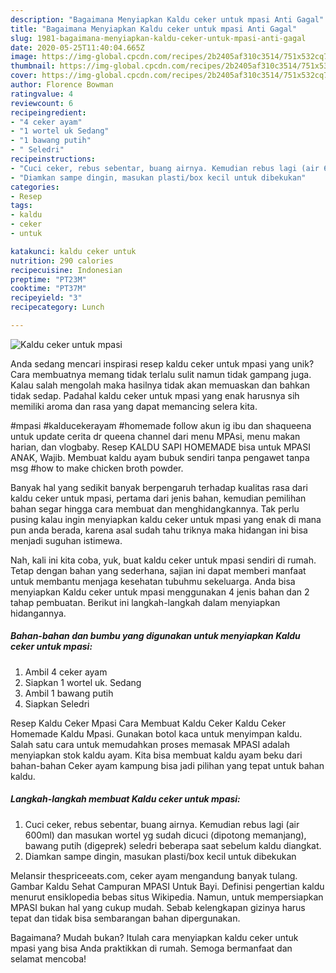```yaml
---
description: "Bagaimana Menyiapkan Kaldu ceker untuk mpasi Anti Gagal"
title: "Bagaimana Menyiapkan Kaldu ceker untuk mpasi Anti Gagal"
slug: 1981-bagaimana-menyiapkan-kaldu-ceker-untuk-mpasi-anti-gagal
date: 2020-05-25T11:40:04.665Z
image: https://img-global.cpcdn.com/recipes/2b2405af310c3514/751x532cq70/kaldu-ceker-untuk-mpasi-foto-resep-utama.jpg
thumbnail: https://img-global.cpcdn.com/recipes/2b2405af310c3514/751x532cq70/kaldu-ceker-untuk-mpasi-foto-resep-utama.jpg
cover: https://img-global.cpcdn.com/recipes/2b2405af310c3514/751x532cq70/kaldu-ceker-untuk-mpasi-foto-resep-utama.jpg
author: Florence Bowman
ratingvalue: 4
reviewcount: 6
recipeingredient:
- "4 ceker ayam"
- "1 wortel uk Sedang"
- "1 bawang putih"
- " Seledri"
recipeinstructions:
- "Cuci ceker, rebus sebentar, buang airnya. Kemudian rebus lagi (air 600ml) dan masukan wortel yg sudah dicuci (dipotong memanjang), bawang putih (digeprek) seledri beberapa saat sebelum kaldu diangkat."
- "Diamkan sampe dingin, masukan plasti/box kecil untuk dibekukan"
categories:
- Resep
tags:
- kaldu
- ceker
- untuk

katakunci: kaldu ceker untuk 
nutrition: 290 calories
recipecuisine: Indonesian
preptime: "PT23M"
cooktime: "PT37M"
recipeyield: "3"
recipecategory: Lunch

---
```



![Kaldu ceker untuk mpasi](https://img-global.cpcdn.com/recipes/2b2405af310c3514/751x532cq70/kaldu-ceker-untuk-mpasi-foto-resep-utama.jpg)

Anda sedang mencari inspirasi resep kaldu ceker untuk mpasi yang unik? Cara membuatnya memang tidak terlalu sulit namun tidak gampang juga. Kalau salah mengolah maka hasilnya tidak akan memuaskan dan bahkan tidak sedap. Padahal kaldu ceker untuk mpasi yang enak harusnya sih memiliki aroma dan rasa yang dapat memancing selera kita.

#mpasi #kalducekerayam #homemade follow akun ig ibu dan shaqueena untuk update cerita dr queena channel dari menu MPAsi, menu makan harian, dan vlogbaby. Resep KALDU SAPI HOMEMADE bisa untuk MPASI ANAK, Wajib. Membuat kaldu ayam bubuk sendiri tanpa pengawet tanpa msg #how to make chicken broth powder.

Banyak hal yang sedikit banyak berpengaruh terhadap kualitas rasa dari kaldu ceker untuk mpasi, pertama dari jenis bahan, kemudian pemilihan bahan segar hingga cara membuat dan menghidangkannya. Tak perlu pusing kalau ingin menyiapkan kaldu ceker untuk mpasi yang enak di mana pun anda berada, karena asal sudah tahu triknya maka hidangan ini bisa menjadi suguhan istimewa.


Nah, kali ini kita coba, yuk, buat kaldu ceker untuk mpasi sendiri di rumah. Tetap dengan bahan yang sederhana, sajian ini dapat memberi manfaat untuk membantu menjaga kesehatan tubuhmu sekeluarga. Anda bisa menyiapkan Kaldu ceker untuk mpasi menggunakan 4 jenis bahan dan 2 tahap pembuatan. Berikut ini langkah-langkah dalam menyiapkan hidangannya.

<!--inarticleads1-->

##### Bahan-bahan dan bumbu yang digunakan untuk menyiapkan Kaldu ceker untuk mpasi:

1. Ambil 4 ceker ayam
1. Siapkan 1 wortel uk. Sedang
1. Ambil 1 bawang putih
1. Siapkan  Seledri


Resep Kaldu Ceker Mpasi Cara Membuat Kaldu Ceker Kaldu Ceker Homemade Kaldu Mpasi. Gunakan botol kaca untuk menyimpan kaldu. Salah satu cara untuk memudahkan proses memasak MPASI adalah menyiapkan stok kaldu ayam. Kita bisa membuat kaldu ayam beku dari bahan-bahan Ceker ayam kampung bisa jadi pilihan yang tepat untuk bahan kaldu. 

<!--inarticleads2-->

##### Langkah-langkah membuat Kaldu ceker untuk mpasi:

1. Cuci ceker, rebus sebentar, buang airnya. Kemudian rebus lagi (air 600ml) dan masukan wortel yg sudah dicuci (dipotong memanjang), bawang putih (digeprek) seledri beberapa saat sebelum kaldu diangkat.
1. Diamkan sampe dingin, masukan plasti/box kecil untuk dibekukan


Melansir thespriceeats.com, ceker ayam mengandung banyak tulang. Gambar Kaldu Sehat Campuran MPASI Untuk Bayi. Definisi pengertian kaldu menurut ensiklopedia bebas situs Wikipedia. Namun, untuk mempersiapkan MPASI bukan hal yang cukup mudah. Sebab kelengkapan gizinya harus tepat dan tidak bisa sembarangan bahan dipergunakan. 

Bagaimana? Mudah bukan? Itulah cara menyiapkan kaldu ceker untuk mpasi yang bisa Anda praktikkan di rumah. Semoga bermanfaat dan selamat mencoba!
